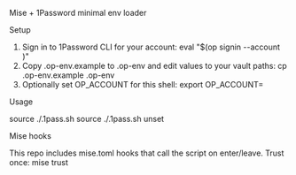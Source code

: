 Mise + 1Password minimal env loader

Setup

1. Sign in to 1Password CLI for your account:
   eval "$(op signin --account <your-domain-or-shorthand>)"
2. Copy .op-env.example to .op-env and edit values to your vault paths:
   cp .op-env.example .op-env
3. Optionally set OP_ACCOUNT for this shell:
   export OP_ACCOUNT=<your-domain-or-shorthand>

Usage

source ./.1pass.sh
source ./.1pass.sh unset

Mise hooks

This repo includes mise.toml hooks that call the script on enter/leave. Trust once:
mise trust

